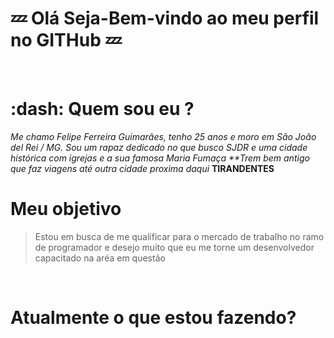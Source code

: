 # :zzz: Olá Seja-Bem-vindo ao meu perfil no GITHub :zzz:
<br/>



<h1> :dash: Quem sou eu ? </h1>

_Me chamo Felipe Ferreira Guimarães, tenho 25 anos e moro em São João del Rei / MG. Sou um rapaz dedicado no que busco
SJDR e uma cidade histórica com igrejas e a sua famosa Maria Fumaça **Trem bem antigo que faz viagens até outra cidade proxima daqui_ **TIRANDENTES**


# Meu objetivo 

> Estou em busca de me qualificar para o mercado de trabalho no ramo de programador e desejo muito que eu me torne um desenvolvedor capacitado na aréa em questão

<br/>


# Atualmente o que estou fazendo?

